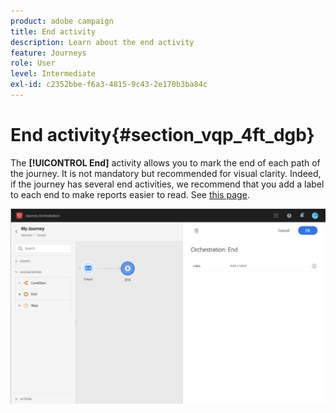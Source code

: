 ```yaml
---
product: adobe campaign
title: End activity
description: Learn about the end activity
feature: Journeys
role: User
level: Intermediate
exl-id: c2352bbe-f6a3-4815-9c43-2e170b3ba84c
---
```

# End activity{#section_vqp_4ft_dgb}

The **[!UICONTROL End]** activity allows you to mark the end of each path of the journey. It is not mandatory but recommended for visual clarity. Indeed, if the journey has several end activities, we recommend that you add a label to each end to make reports easier to read. See [this page](../reporting/about-journey-reports.md).

![](../assets/journey54.png)
